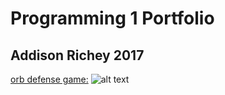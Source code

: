 # Programming 1 Portfolio
## Addison Richey 2017
[orb defense game:](https://littlerichey.github.io/Programming1Portfolio2016-17/hacknslash)
![alt text](https://littlerichey.github.io/Programming1Portfolio2016-17/images/hack.png "Logo Title Text 1")
